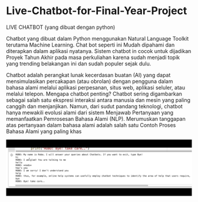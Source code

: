 # Live-Chatbot-for-Final-Year-Project
<p>LIVE CHATBOT (yang dibuat dengan python)</p>
<p>Chatbot yang dibuat dalam Python menggunakan Natural Language Toolkit terutama Machine Learning. Chat bot seperti ini Mudah dipahami dan diterapkan dalam aplikasi nyatanya. Sistem chatbot in cocok untuk dijadikan Proyek Tahun Akhir pada masa perkuliahan karena sudah menjadi topik yang trending belakangan ini dan sudah populer sejak dulu.</p>
<p>Chatbot adalah perangkat lunak kecerdasan buatan (AI) yang dapat mensimulasikan percakapan (atau obrolan) dengan pengguna dalam bahasa alami melalui aplikasi perpesanan, situs web, aplikasi seluler, atau melalui telepon. Mengapa chatbot penting? Chatbot sering digambarkan sebagai salah satu ekspresi interaksi antara manusia dan mesin yang paling canggih dan menjanjikan. Namun, dari sudut pandang teknologi, chatbot hanya mewakili evolusi alami dari sistem Menjawab Pertanyaan yang memanfaatkan Pemrosesan Bahasa Alami (NLP). Merumuskan tanggapan atas pertanyaan dalam bahasa alami adalah salah satu Contoh Proses Bahasa Alami yang paling khas</p>

![Image Alt](https://github.com/JundanAbdulWahhab/Live-Chatbot-for-Final-Year-Project/blob/1ca2399651bf90d4121c11537954245ba584f227/Screenshot%202024-09-26%20224938.png)
